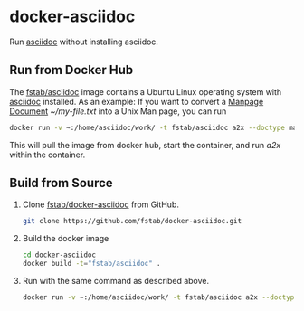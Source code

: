 docker-asciidoc
===============

Run [asciidoc](http://www.methods.co.nz/asciidoc/) without installing asciidoc.

Run from Docker Hub
-------------------

The [fstab/asciidoc](https://registry.hub.docker.com/u/fstab/asciidoc) image contains a Ubuntu Linux operating system with [asciidoc](http://www.methods.co.nz/asciidoc/) installed. As an example: If you want to convert a [Manpage Document](http://www.methods.co.nz/asciidoc/chunked/ch24.html) _~/my-file.txt_ into a Unix Man page, you can run

   ```bash
   docker run -v ~:/home/asciidoc/work/ -t fstab/asciidoc a2x --doctype manpage --format manpage my-file.txt
   ```

This will pull the image from docker hub, start the container, and run _a2x_ within the container.

Build from Source
-----------------

1. Clone [fstab/docker-asciidoc](https://github.com/fstab/docker-asciidoc) from GitHub.

   ```bash
   git clone https://github.com/fstab/docker-asciidoc.git
   ```
2. Build the docker image

   ```bash
   cd docker-asciidoc
   docker build -t="fstab/asciidoc" .
   ```

3. Run with the same command as described above.

   ```bash
   docker run -v ~:/home/asciidoc/work/ -t fstab/asciidoc a2x --doctype manpage --format manpage my-file.txt
   ```
